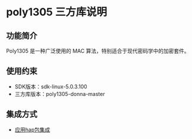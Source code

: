 # poly1305 三方库说明
## 功能简介
Poly1305 是一种广泛使用的 MAC 算法，特别适合于现代密码学中的加密套件。
## 使用约束
- SDK版本：sdk-linux-5.0.3.100
- 三方库版本：poly1305-donna-master

## 集成方式
+ [应用hap包集成](docs/hap_integrate.md)
